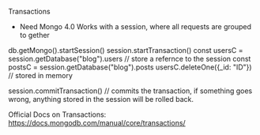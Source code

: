 Transactions
- Need Mongo 4.0
Works with a session, where all requests are grouped to gether

db.getMongo().startSession()
session.startTransaction()
const usersC = session.getDatabase("blog").users // store a refernce to the session
const postsC = session.getDatabase("blog").posts
usersC.deleteOne({_id: "ID"}) // stored in memory

session.commitTransaction() // commits the transaction, if something goes wrong, anything stored in the session will be rolled back. 

Official Docs on Transactions: https://docs.mongodb.com/manual/core/transactions/